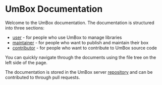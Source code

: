 # UmBox Documentation

Welcome to the UmBox documentation. The documentation is structured into three sections:

- [user](/docs/user/guides/01-installation.md) - for people who use UmBox to manage libraries
- [maintainer](/docs/maintainer/guides/01-getting-started.md) - for people who want to publish and maintain their box
- [contributor](/docs/contributor/index.md) - for people who want to contribute to UmBox source code

You can quickly navigate through the documents using the file tree on the left side of the page.

The documentation is stored in the UmBox server
[repository](https://github.com/marekmaskarinec/umboxs) and can be contributed
to through pull requests.
